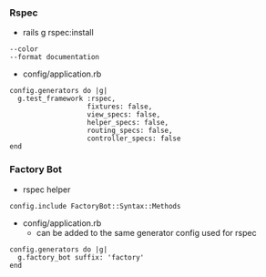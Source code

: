 ### Rspec
- rails g rspec:install
```
--color
--format documentation
```

- config/application.rb
```
config.generators do |g|
  g.test_framework :rspec,
                   fixtures: false,
                   view_specs: false,
                   helper_specs: false,
                   routing_specs: false,
                   controller_specs: false
end
```

### Factory Bot
- rspec helper
```
config.include FactoryBot::Syntax::Methods
```

- config/application.rb
  - can be added to the same generator config used for rspec
```
config.generators do |g|
  g.factory_bot suffix: 'factory'
end
```
